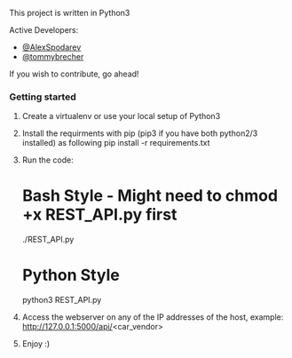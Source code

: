 This project is written in Python3

Active Developers:
- [@AlexSpodarev](https://github.com/AlexSpodarev)
- [@tommybrecher](https://github.com/tommybrecher)

If you wish to contribute, go ahead!


### Getting started


1) Create a virtualenv or use your local setup of Python3
2) Install the requirments with pip (pip3 if you have both python2/3 installed) as following pip install -r requirements.txt
3) Run the code: 
   # Bash Style - Might need to chmod +x REST_API.py first
   ./REST_API.py

   # Python Style
   python3 REST_API.py


4) Access the webserver on any of the IP addresses of the host, example: http://127.0.0.1:5000/api/<car_vendor>

5) Enjoy :)

